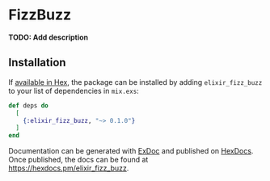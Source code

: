 # FizzBuzz

**TODO: Add description**

## Installation

If [available in Hex](https://hex.pm/docs/publish), the package can be installed
by adding `elixir_fizz_buzz` to your list of dependencies in `mix.exs`:

```elixir
def deps do
  [
    {:elixir_fizz_buzz, "~> 0.1.0"}
  ]
end
```

Documentation can be generated with [ExDoc](https://github.com/elixir-lang/ex_doc)
and published on [HexDocs](https://hexdocs.pm). Once published, the docs can
be found at <https://hexdocs.pm/elixir_fizz_buzz>.

